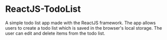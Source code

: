 # ReactJS-TodoList
A simple todo list app made with the ReactJS framework. The app allows users to create a todo list which is saved in the browser's local storage. The user can edit and delete items from the todo list.

